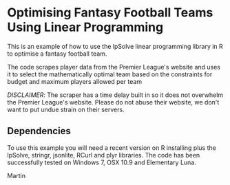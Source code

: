 Optimising Fantasy Football Teams Using Linear Programming
=========

This is an example of how to use the lpSolve linear programming library in R to optimise a fantasy football team. 

The code scrapes  player data from the Premier League's website and uses it to select the mathematically optimal team based on the constraints for budget and maximum players allowed per team

*DISCLAIMER*: The scraper has a time delay built in so it does not overwhelm the Premier League's website. Please do not abuse their website, we don't want to put undue strain on their servers.

## Dependencies

To use this example you will need a recent version on R installing plus the lpSolve, stringr, jsonlite, RCurl and plyr libraries. The code has been successfully tested on Windows 7, OSX 10.9 and Elementary Luna.

Martin